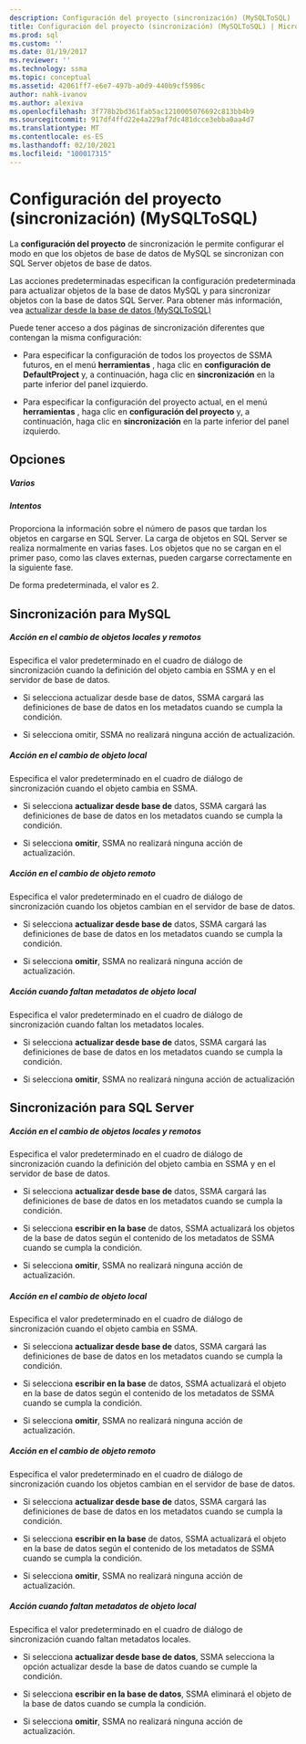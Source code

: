 ```yaml
---
description: Configuración del proyecto (sincronización) (MySQLToSQL)
title: Configuración del proyecto (sincronización) (MySQLToSQL) | Microsoft Docs
ms.prod: sql
ms.custom: ''
ms.date: 01/19/2017
ms.reviewer: ''
ms.technology: ssma
ms.topic: conceptual
ms.assetid: 42061ff7-e6e7-497b-a0d9-440b9cf5986c
author: nahk-ivanov
ms.author: alexiva
ms.openlocfilehash: 3f778b2bd361fab5ac1210005076692c813bb4b9
ms.sourcegitcommit: 917df4ffd22e4a229af7dc481dcce3ebba0aa4d7
ms.translationtype: MT
ms.contentlocale: es-ES
ms.lasthandoff: 02/10/2021
ms.locfileid: "100017315"
---
```

# <a name="project-settings-synchronization-mysqltosql"></a>Configuración del proyecto (sincronización) (MySQLToSQL)
La **configuración del proyecto** de sincronización le permite configurar el modo en que los objetos de base de datos de MySQL se sincronizan con SQL Server objetos de base de datos.  
  
Las acciones predeterminadas especifican la configuración predeterminada para actualizar objetos de la base de datos MySQL y para sincronizar objetos con la base de datos SQL Server. Para obtener más información, vea [actualizar desde la base de datos &#40;MySQLToSQL&#41;](../../ssma/mysql/refresh-from-database-mysqltosql.md)  
  
Puede tener acceso a dos páginas de sincronización diferentes que contengan la misma configuración:  
  
-   Para especificar la configuración de todos los proyectos de SSMA futuros, en el menú **herramientas** , haga clic en **configuración de DefaultProject** y, a continuación, haga clic en **sincronización** en la parte inferior del panel izquierdo.  
  
-   Para especificar la configuración del proyecto actual, en el menú **herramientas** , haga clic en **configuración del proyecto** y, a continuación, haga clic en **sincronización** en la parte inferior del panel izquierdo.  
  
## <a name="options"></a>Opciones  
  
##### <a name="misc"></a>Varios  
  
##### <a name="attempts"></a>Intentos  
Proporciona la información sobre el número de pasos que tardan los objetos en cargarse en SQL Server. La carga de objetos en SQL Server se realiza normalmente en varias fases. Los objetos que no se cargan en el primer paso, como las claves externas, pueden cargarse correctamente en la siguiente fase.  
  
De forma predeterminada, el valor es 2.  
  
## <a name="synchronization-for-mysql"></a>Sincronización para MySQL  
  
##### <a name="action-on-local-and-remote-object-change"></a>Acción en el cambio de objetos locales y remotos  
Especifica el valor predeterminado en el cuadro de diálogo de sincronización cuando la definición del objeto cambia en SSMA y en el servidor de base de datos.  
  
-   Si selecciona actualizar desde base de datos, SSMA cargará las definiciones de base de datos en los metadatos cuando se cumpla la condición.  
  
-   Si selecciona omitir, SSMA no realizará ninguna acción de actualización.  
  
##### <a name="action-on-local-object-change"></a>Acción en el cambio de objeto local  
Especifica el valor predeterminado en el cuadro de diálogo de sincronización cuando el objeto cambia en SSMA.  
  
-   Si selecciona **actualizar desde base de** datos, SSMA cargará las definiciones de base de datos en los metadatos cuando se cumpla la condición.  
  
-   Si selecciona **omitir**, SSMA no realizará ninguna acción de actualización.  
  
##### <a name="action-on-remote-object-change"></a>Acción en el cambio de objeto remoto  
Especifica el valor predeterminado en el cuadro de diálogo de sincronización cuando los objetos cambian en el servidor de base de datos.  
  
-   Si selecciona **actualizar desde base de** datos, SSMA cargará las definiciones de base de datos en los metadatos cuando se cumpla la condición.  
  
-   Si selecciona **omitir**, SSMA no realizará ninguna acción de actualización.  
  
##### <a name="action-when-local-object-metadata-is-missing"></a>Acción cuando faltan metadatos de objeto local  
Especifica el valor predeterminado en el cuadro de diálogo de sincronización cuando faltan los metadatos locales.  
  
-   Si selecciona **actualizar desde base de** datos, SSMA cargará las definiciones de base de datos en los metadatos cuando se cumpla la condición.  
  
-   Si selecciona **omitir**, SSMA no realizará ninguna acción de actualización  
  
## <a name="synchronization-for-sql-server"></a>Sincronización para SQL Server  
  
##### <a name="action-on-local-and-remote-object-change"></a>Acción en el cambio de objetos locales y remotos  
Especifica el valor predeterminado en el cuadro de diálogo de sincronización cuando la definición del objeto cambia en SSMA y en el servidor de base de datos.  
  
-   Si selecciona **actualizar desde base de** datos, SSMA cargará las definiciones de base de datos en los metadatos cuando se cumpla la condición.  
  
-   Si selecciona **escribir en la base** de datos, SSMA actualizará los objetos de la base de datos según el contenido de los metadatos de SSMA cuando se cumpla la condición.  
  
-   Si selecciona **omitir**, SSMA no realizará ninguna acción de actualización.  
  
##### <a name="action-on-local-object-change"></a>Acción en el cambio de objeto local  
Especifica el valor predeterminado en el cuadro de diálogo de sincronización cuando el objeto cambia en SSMA.  
  
-   Si selecciona **actualizar desde base de** datos, SSMA cargará las definiciones de base de datos en los metadatos cuando se cumpla la condición.  
  
-   Si selecciona **escribir en la base** de datos, SSMA actualizará el objeto en la base de datos según el contenido de los metadatos de SSMA cuando se cumpla la condición.  
  
-   Si selecciona **omitir**, SSMA no realizará ninguna acción de actualización.  
  
##### <a name="action-on-remote-object-change"></a>Acción en el cambio de objeto remoto  
Especifica el valor predeterminado en el cuadro de diálogo de sincronización cuando los objetos cambian en el servidor de base de datos.  
  
-   Si selecciona **actualizar desde base de** datos, SSMA cargará las definiciones de base de datos en los metadatos cuando se cumpla la condición.  
  
-   Si selecciona **escribir en la base** de datos, SSMA actualizará el objeto en la base de datos según el contenido de los metadatos de SSMA cuando se cumpla la condición.  
  
-   Si selecciona **omitir**, SSMA no realizará ninguna acción de actualización.  
  
##### <a name="action-when-local-object-metadata-is-missing"></a>Acción cuando faltan metadatos de objeto local  
Especifica el valor predeterminado en el cuadro de diálogo de sincronización cuando faltan metadatos locales.  
  
-   Si selecciona **actualizar desde base de datos**, SSMA selecciona la opción actualizar desde la base de datos cuando se cumple la condición.  
  
-   Si selecciona **escribir en la base de datos**, SSMA eliminará el objeto de la base de datos cuando se cumpla la condición.  
  
-   Si selecciona **omitir**, SSMA no realizará ninguna acción de actualización.  
  
